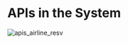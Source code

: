 # APIs in the System
![apis_airline_resv](https://github.com/saurabhMayank/FlightReservation/assets/82028762/ac48b178-ddcb-4cad-af6e-ef3978e134da)
